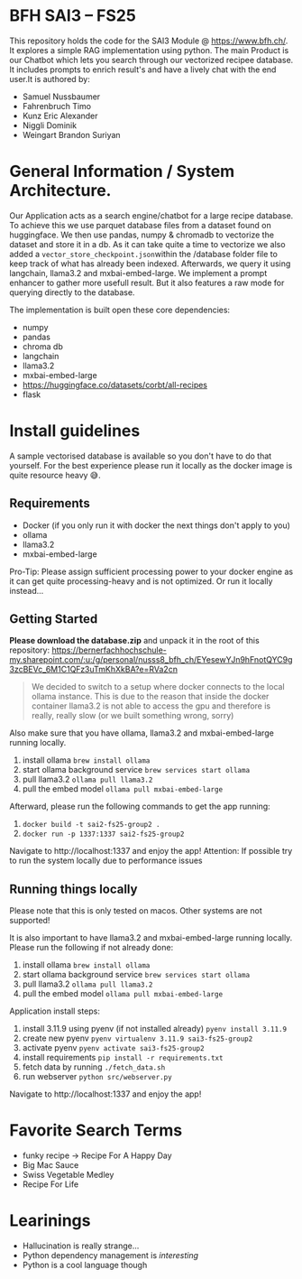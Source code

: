 # BFH SAI3 – FS25
This repository holds  the code for the SAI3 Module @ https://www.bfh.ch/. It explores a simple RAG implementation using python.
The main Product is our Chatbot which lets you search through our vectorized recipee database. It includes prompts to enrich result's and have a lively chat with the end user.It is authored by:

- Samuel Nussbaumer
- Fahrenbruch Timo 
- Kunz Eric Alexander
- Niggli Dominik
- Weingart Brandon Suriyan

# General Information / System Architecture.
Our Application acts as a search engine/chatbot for a large recipe database. 
To achieve this we use parquet database files from a dataset found on huggingface. We then use pandas, numpy & chromadb to
vectorize the dataset and store it in a db. As it can take quite a time to vectorize we also added a `vector_store_checkpoint.json`within the /database folder file to keep track of what has already been indexed.
Afterwards, we query it using langchain, llama3.2 and mxbai-embed-large. 
We implement a prompt enhancer to gather more usefull result. But it also features a raw mode for querying directly to the database.

The implementation is built open these core dependencies:

- numpy
- pandas
- chroma db
- langchain
- llama3.2
- mxbai-embed-large
- https://huggingface.co/datasets/corbt/all-recipes
- flask

# Install guidelines
A sample vectorised database is available so you don't have to do that yourself. For the best experience please run it locally as the docker image is quite resource heavy 😅.

## Requirements
- Docker (if you only run it with docker the next things don't apply to you)
- ollama
- llama3.2
- mxbai-embed-large

Pro-Tip: Please assign sufficient processing power to your docker engine as it can get quite processing-heavy and is not optimized. Or run it locally instead...

## Getting Started
**Please download the database.zip** and unpack it in the root of this repository: https://bernerfachhochschule-my.sharepoint.com/:u:/g/personal/nusss8_bfh_ch/EYesewYJn9hFnotQYC9g3zcBEVc_6M1C1QFz3uTmKhXkBA?e=RVa2cn

> We decided to switch to a setup where docker connects to the local ollama instance. This is due to the reason that inside the docker container llama3.2 is not able to access the gpu and therefore is really, really slow (or we built something wrong, sorry)

Also make sure that you have ollama, llama3.2 and mxbai-embed-large running locally.
1. install ollama `brew install ollama`
2. start ollama background service `brew services start ollama`
3. pull llama3.2 `ollama pull llama3.2`
4. pull the embed model `ollama pull mxbai-embed-large`

Afterward, please run the following commands to get the app running:
1. `docker build -t sai2-fs25-group2 .`
2. `docker run -p 1337:1337 sai2-fs25-group2`

Navigate to http://localhost:1337 and enjoy the app!
Attention: If possible try to run the system locally due to performance issues

## Running things locally
Please note that this is only tested on macos. Other systems are not supported!

It is also important to have llama3.2 and mxbai-embed-large running locally. Please run the following if not already done:

1. install ollama `brew install ollama`
2. start ollama background service `brew services start ollama`
3. pull llama3.2 `ollama pull llama3.2`
4. pull the embed model `ollama pull mxbai-embed-large`

Application install steps:
1. install 3.11.9 using pyenv (if not installed already) `pyenv install 3.11.9`
2. create new pyenv `pyenv virtualenv 3.11.9 sai3-fs25-group2`
3. activate pyenv `pyenv activate sai3-fs25-group2`
4. install requirements `pip install -r requirements.txt`
5. fetch data by running `./fetch_data.sh`
6. run webserver `python src/webserver.py`

Navigate to http://localhost:1337 and enjoy the app!

# Favorite Search Terms

- funky recipe -> Recipe For A Happy Day
- Big Mac Sauce
- Swiss Vegetable Medley
- Recipe For Life

# Learinings

- Hallucination is really strange...
- Python dependency management is _interesting_
- Python is a cool language though

